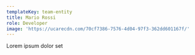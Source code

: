 ```yaml
---
templateKey: team-entity
title: Mario Rossi
role: Developer
image: 'https://ucarecdn.com/70cf7386-7576-4d04-97f3-362dd601167f/'
---
```

Lorem ipsum dolor set
